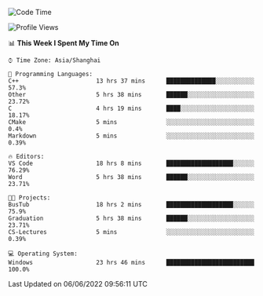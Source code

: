<!--START_SECTION:waka-->
![Code Time](http://img.shields.io/badge/Code%20Time-100%20hrs%2032%20mins-blue)

![Profile Views](http://img.shields.io/badge/Profile%20Views-5-blue)

📊 **This Week I Spent My Time On** 

```text
⌚︎ Time Zone: Asia/Shanghai

💬 Programming Languages: 
C++                      13 hrs 37 mins      ██████████████░░░░░░░░░░░   57.3% 
Other                    5 hrs 38 mins       ██████░░░░░░░░░░░░░░░░░░░   23.72% 
C                        4 hrs 19 mins       ████░░░░░░░░░░░░░░░░░░░░░   18.17% 
CMake                    5 mins              ░░░░░░░░░░░░░░░░░░░░░░░░░   0.4% 
Markdown                 5 mins              ░░░░░░░░░░░░░░░░░░░░░░░░░   0.39%

🔥 Editors: 
VS Code                  18 hrs 8 mins       ███████████████████░░░░░░   76.29% 
Word                     5 hrs 38 mins       ██████░░░░░░░░░░░░░░░░░░░   23.71%

🐱‍💻 Projects: 
BusTub                   18 hrs 2 mins       ███████████████████░░░░░░   75.9% 
Graduation               5 hrs 38 mins       ██████░░░░░░░░░░░░░░░░░░░   23.71% 
CS-Lectures              5 mins              ░░░░░░░░░░░░░░░░░░░░░░░░░   0.39%

💻 Operating System: 
Windows                  23 hrs 46 mins      █████████████████████████   100.0%

```


 Last Updated on 06/06/2022 09:56:11 UTC
<!--END_SECTION:waka-->
